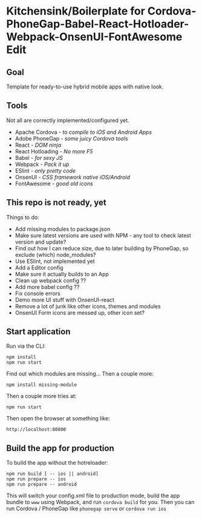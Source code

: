 # Kitchensink/Boilerplate for Cordova-PhoneGap-Babel-React-Hotloader-Webpack-OnsenUI-FontAwesome Edit
## Goal
Template for ready-to-use hybrid mobile apps with native look.

## Tools
Not all are correctly implemented/configured yet.
- Apache Cordova - *to compile to iOS and Android Apps*
- Adobe PhoneGap - *some juicy Cordova tools*
- React - *DOM ninja*
- React Hotloading - *No more F5*
- Babel - *for sexy JS*
- Webpack - *Pack it up*
- ESlint - *only pretty code*
- OnsenUI - *CSS framework native iOS/Android*
- FontAwesome - *good old icons*

## This repo is not ready, yet
Things to do:
- Add missing modules to package.json
- Make sure latest versions are used with NPM - any tool to check latest version and update?
- Find out how I can reduce size, due to later building by PhoneGap, so exclude (which) node_modules?
- Use ESlint, not implemented yet
- Add a Editor config
- Make sure it actually builds to an App
- Clean up webpack config ??
- Add more babel config ??
- Fix console errors
- Demo more UI stuff with OnsenUI-react
- Remove a lot of junk like other icons, themes and modules
- OnsenUI Form icons are messed up, other icon set?

## Start application
Run via the CLI:
```
npm install
npm run start
```
Find out which modules are missing... Then a couple more:
```
npm install missing-module
```
Then a couple more tries at:
```
npm run start
```
Then open the browser at something like:
```
http://localhost:80800
```

## Build the app for production
To build the app without the hotreloader:
```
npm run build [ -- ios || android]
npm run prepare -- ios
npm run prepare -- android
```
This will switch your config.xml file to production mode, build the app bundle to `www` using Webpack, and run `cordova build` for you.
Then you can run Cordova / PhoneGap like `phonegap serve` or `cordova run ios`
